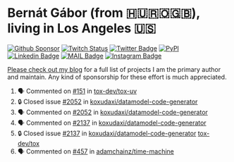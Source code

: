 # Bernát Gábor (from 🇭🇺🇷🇴🇬🇧), living in Los Angeles 🇺🇸

[![Github Sponsor](https://img.shields.io/static/v1?label=Sponsor&message=%E2%9D%A4&logo=GitHub&link=https://github.com/sponsors/gaborbernat&style=flat-square)](https://github.com/sponsors/gaborbernat)
[![Twitch Status](https://img.shields.io/twitch/status/gaborbernat?style=flat-square)](https://www.twitch.tv/gaborbernat)
[![Twitter Badge](https://img.shields.io/badge/-@gjbernat-1ca0f1?style=flat-square&labelColor=1ca0f1&logo=twitter&logoColor=white&link=https://twitter.com/gjbernat)](https://twitter.com/gjbernat)
[![PyPI](https://img.shields.io/badge/-gaborbernat-0073b7?style=flat-square&logo=Python&logoColor=white&link=https://pypi.org/user/gaborbernat/)](https://pypi.org/user/gaborbernat/)
[![Linkedin Badge](https://img.shields.io/badge/-gaborbernat-blue?style=flat-square&logo=Linkedin&logoColor=white&link=https://www.linkedin.com/in/gaborbernat/)](https://www.linkedin.com/in/gaborbernat/)
[![MAIL Badge](https://img.shields.io/badge/-gaborjbernat@gmail.com-c14438?style=flat-square&logo=Gmail&logoColor=white&link=mailto:gaborjbernat@gmail.com)](mailto:gaborjbernat@gmail.com)
[![Instagram Badge](https://img.shields.io/badge/-@gabor__bernat-845EC2?style=flat-square&labelColor=white&logo=Instagram&link=https://instagram.com/gabor_bernat/)](https://instagram.com/gabor_bernat)

[Please check out my blog](https://bernat.tech/about/) for a full list of projects I am the primary author and maintain.
Any kind of sponsorship for these effort is much appreciated.

<!--START_SECTION:activity-->

1. 🗣 Commented on [#151](https://github.com/tox-dev/tox-uv/issues/151#issuecomment-2641887071) in [tox-dev/tox-uv](https://github.com/tox-dev/tox-uv)
2. 🔒 Closed issue [#2052](https://github.com/koxudaxi/datamodel-code-generator/issues/2052) in [koxudaxi/datamodel-code-generator](https://github.com/koxudaxi/datamodel-code-generator)
3. 🗣 Commented on [#2052](https://github.com/koxudaxi/datamodel-code-generator/issues/2052#issuecomment-2640901560) in [koxudaxi/datamodel-code-generator](https://github.com/koxudaxi/datamodel-code-generator)
4. 🗣 Commented on [#2137](https://github.com/koxudaxi/datamodel-code-generator/issues/2137#issuecomment-2640897963) in [koxudaxi/datamodel-code-generator](https://github.com/koxudaxi/datamodel-code-generator)
5. 🔒 Closed issue [#2137](https://github.com/koxudaxi/datamodel-code-generator/issues/2137) in [koxudaxi/datamodel-code-generator](https://github.com/koxudaxi/datamodel-code-generator)
   [tox-dev/tox](https://github.com/tox-dev/tox)
5. 🗣 Commented on [#457](https://github.com/adamchainz/time-machine/pull/457#issuecomment-2197730644) in
[adamchainz/time-machine](https://github.com/adamchainz/time-machine)
<!--END_SECTION:activity-->
